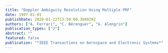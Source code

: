 ```yaml
---
title: "Doppler Ambiguity Resolution Using Multiple PRF"
date: 1997-01-01
publishDate: 2020-01-22T13:50:00.304929Z
authors: ["A. Ferrari", "C. Bérenguer", "G. Alengrin"]
publication_types: ["2"]
abstract: ""
featured: false
publication: "*IEEE Transactions on Aerospace and Electronic Systems*"
---
```


